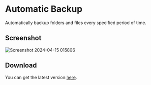 # Automatic Backup

Automatically backup folders and files every specified period of time.

## Screenshot

![Screenshot 2024-04-15 015806](https://github.com/FLEX-TLB/Automatic-Backup/assets/111319882/2ff7873a-1b20-40c3-b3e4-59d5e25d31f0)

## Download

You can get the latest version [here](https://github.com/FLEX-TLB/Automatic-Backup/releases/latest).
